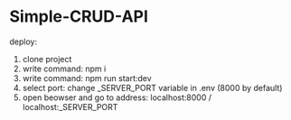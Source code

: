 # Simple-CRUD-API

deploy: 
1. clone project
2. write command: npm i
3. write command: npm run start:dev
4. select port: change _SERVER_PORT variable in .env (8000 by default)
5. open beowser and go to address: localhost:8000 / localhost:_SERVER_PORT
